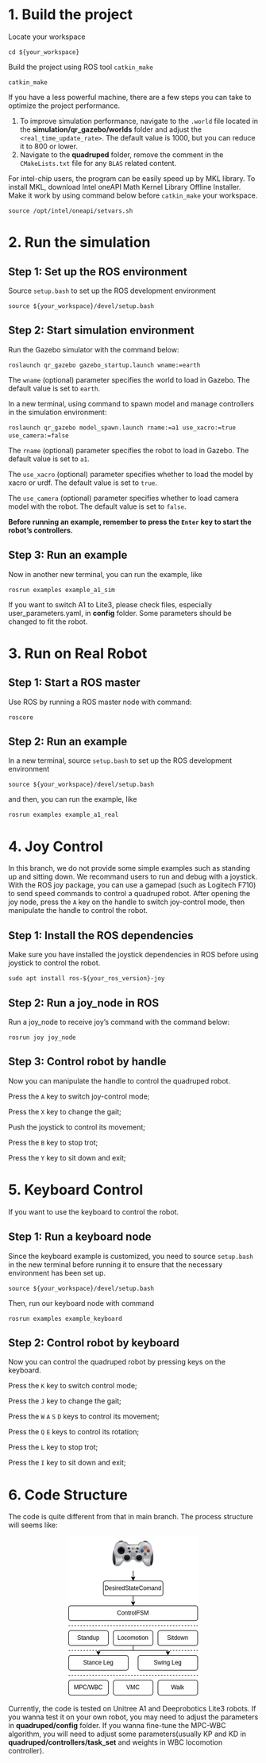 # 1. Build the project

Locate your workspace
```
cd ${your_workspace}
```
Build the project using ROS tool `catkin_make` 
```
catkin_make
```
If you have a less powerful machine, there are a few steps you can take to optimize the project performance.
1. To improve simulation performance, navigate to the `.world` file located in the **simulation/qr_gazebo/worlds** folder and adjust the `<real_time_update_rate>`. The default value is 1000, but you can reduce it to 800 or lower.
2. Navigate to the **quadruped** folder, remove the comment in the `CMakeLists.txt` file for any `BLAS` related content.

For intel-chip users, the program can be easily speed up by MKL library. To install MKL, download Intel oneAPI Math Kernel Library Offline Installer. Make it work by using command below before `catkin_make` your workspace.
```
source /opt/intel/oneapi/setvars.sh
```

# 2. Run the simulation

## Step 1: Set up the ROS environment
Source `setup.bash` to set up the ROS development environment
```
source ${your_workspace}/devel/setup.bash
```

## Step 2: Start simulation environment
Run the Gazebo simulator with the command below:
```
roslaunch qr_gazebo gazebo_startup.launch wname:=earth
```
The `wname` (optional) parameter specifies the world to load in Gazebo. The default value is set to `earth`.

In a new terminal, using command to spawn model and manage controllers in the simulation environment:
```
roslaunch qr_gazebo model_spawn.launch rname:=a1 use_xacro:=true use_camera:=false
```
The `rname` (optional) parameter specifies the robot to load in Gazebo. The default value is set to `a1`.

The `use_xacro` (optional) parameter specifies whether to load the model by xacro or urdf. The default value is set to `true`.

The `use_camera` (optional) parameter specifies whether to load camera model with the robot. The default value is set to `false`.

**Before running an example, remember to press the `Enter` key to start the robot’s controllers.**

## Step 3: Run an example
Now in another new terminal, you can run the example, like
```
rosrun examples example_a1_sim
```
If you want to switch A1 to Lite3, please check files, especially user_parameters.yaml,  in **config**  folder. Some parameters should be changed to fit the robot.

# 3. Run on Real Robot

## Step 1: Start a ROS master
Use ROS by running a ROS master node with command:
```
roscore
```

## Step 2: Run an example
In a new terminal, source `setup.bash` to set up the ROS development environment
```
source ${your_workspace}/devel/setup.bash
```
and then, you can run the example, like
```
rosrun examples example_a1_real
```

# 4. Joy Control

In this branch, we do not provide some simple examples such as standing up and sitting down. We recommand users to run and debug with a joystick. With the ROS joy package, you can use a gamepad (such as Logitech F710) to send speed commands to control a quadruped robot. After opening the joy node, press the `A` key on the handle to switch joy-control mode, then manipulate the handle to control the robot.

## Step 1: Install the ROS dependencies
Make sure you have installed the joystick dependencies in ROS before using joystick to control the robot.
```
sudo apt install ros-${your_ros_version}-joy
```

## Step 2: Run a joy_node in ROS
Run a joy_node to receive joy’s command with the command below:
```
rosrun joy joy_node
```

## Step 3: Control robot by handle
Now you can manipulate the handle to control the quadruped robot.

Press the `A` key to switch joy-control mode;

Press the `X` key to change the gait;

Push the joystick to control its movement;

Press the `B` key to stop trot;

Press the `Y` key to sit down and exit;

# 5. Keyboard Control

If you want to use the keyboard to control the robot.

## Step 1: Run a keyboard node
Since the keyboard example is customized, you need to source `setup.bash` in the new terminal before running it to ensure that the necessary environment has been set up.
```
source ${your_workspace}/devel/setup.bash
```
Then, run our keyboard node with command
```
rosrun examples example_keyboard
```

## Step 2: Control robot by keyboard
Now you can control the quadruped robot by pressing keys on the keyboard.

Press the `K` key to switch control mode;

Press the `J` key to change the gait;

Press the `W` `A` `S` `D` keys to control its movement;

Press the `Q` `E` keys to control its rotation;

Press the `L` key to stop trot;

Press the `I` key to sit down and exit;

# 6. Code Structure

The code is quite different from that in main branch. The process structure will seems like:

<div align="center">
    <img src="./img/mpc-wbc process diagram.png">
</div>

Currently, the code is tested on Unitree A1 and Deeprobotics Lite3 robots. If you wanna test it on your own robot, you may need to adjust the parameters in **quadruped/config** folder. If you wanna fine-tune the MPC-WBC algorithm, you will need to adjust some parameters(usually KP and KD in **quadruped/controllers/task_set** and weights in WBC locomotion controller).

